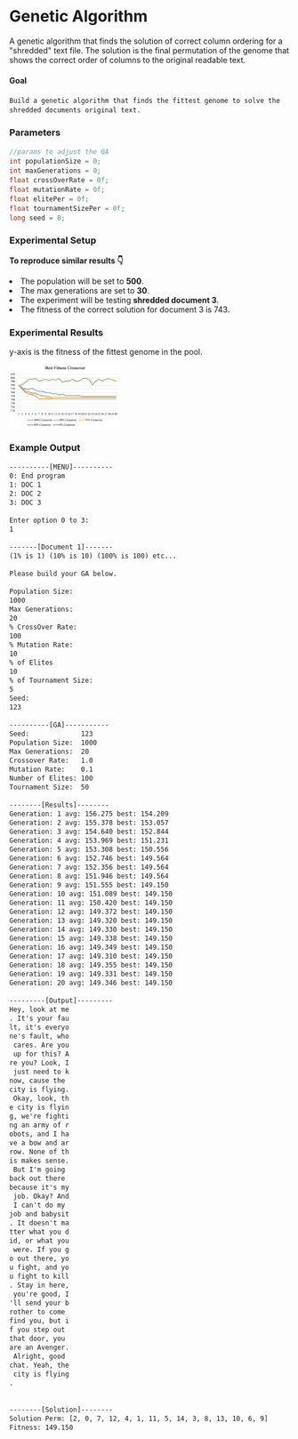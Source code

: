 # Genetic Algorithm
A genetic algorithm that finds the solution of correct column ordering for a "shredded" text file.
The solution is the final permutation of the genome that shows the correct order of columns to the original readable text.

#### Goal 
`Build a genetic algorithm that finds the fittest genome to solve the shredded documents original text.`

### Parameters
```java
//params to adjust the GA 
int populationSize = 0;
int maxGenerations = 0;
float crossOverRate = 0f;
float mutationRate = 0f;
float elitePer = 0f;
float tournamentSizePer = 0f;
long seed = 0;
```
### Experimental Setup
<strong>To reproduce similar results 👇</strong>
<li>The population will be set to <strong>500</strong>. 
<li>The max generations are set to <strong>30</strong>.
<li>The experiment will be testing <strong>shredded document 3</strong>. 
<li>The fitness of the correct solution for document 3 is 743.

### Experimental Results
y-axis is the fitness of the fittest genome in the pool.

<img src="Assets/BestFitnessCrossover.png" alt="drawing" width="200"/>


### Example Output
```
----------[MENU]----------
0: End program
1: DOC 1
2: DOC 2
3: DOC 3

Enter option 0 to 3:
1

-------[Document 1]-------
(1% is 1) (10% is 10) (100% is 100) etc...

Please build your GA below.

Population Size: 
1000
Max Generations: 
20
% CrossOver Rate: 
100
% Mutation Rate: 
10
% of Elites
10
% of Tournament Size: 
5
Seed: 
123

----------[GA]-----------
Seed:             123
Population Size:  1000
Max Generations:  20
Crossover Rate:   1.0
Mutation Rate:    0.1
Number of Elites: 100
Tournament Size:  50

--------[Results]--------
Generation: 1 avg: 156.275 best: 154.209
Generation: 2 avg: 155.378 best: 153.057
Generation: 3 avg: 154.640 best: 152.844
Generation: 4 avg: 153.969 best: 151.231
Generation: 5 avg: 153.308 best: 150.556
Generation: 6 avg: 152.746 best: 149.564
Generation: 7 avg: 152.356 best: 149.564
Generation: 8 avg: 151.946 best: 149.564
Generation: 9 avg: 151.555 best: 149.150
Generation: 10 avg: 151.089 best: 149.150
Generation: 11 avg: 150.420 best: 149.150
Generation: 12 avg: 149.372 best: 149.150
Generation: 13 avg: 149.320 best: 149.150
Generation: 14 avg: 149.330 best: 149.150
Generation: 15 avg: 149.338 best: 149.150
Generation: 16 avg: 149.349 best: 149.150
Generation: 17 avg: 149.310 best: 149.150
Generation: 18 avg: 149.355 best: 149.150
Generation: 19 avg: 149.331 best: 149.150
Generation: 20 avg: 149.346 best: 149.150

---------[Output]---------
Hey, look at me
. It's your fau
lt, it's everyo
ne's fault, who
 cares. Are you
 up for this? A
re you? Look, I
 just need to k
now, cause the 
city is flying.
 Okay, look, th
e city is flyin
g, we're fighti
ng an army of r
obots, and I ha
ve a bow and ar
row. None of th
is makes sense.
 But I'm going 
back out there 
because it's my
 job. Okay? And
 I can't do my 
job and babysit
. It doesn't ma
tter what you d
id, or what you
 were. If you g
o out there, yo
u fight, and yo
u fight to kill
. Stay in here,
 you're good, I
'll send your b
rother to come 
find you, but i
f you step out 
that door, you 
are an Avenger.
 Alright, good 
chat. Yeah, the
 city is flying
.              


--------[Solution]--------
Solution Perm: [2, 0, 7, 12, 4, 1, 11, 5, 14, 3, 8, 13, 10, 6, 9]
Fitness: 149.150

```